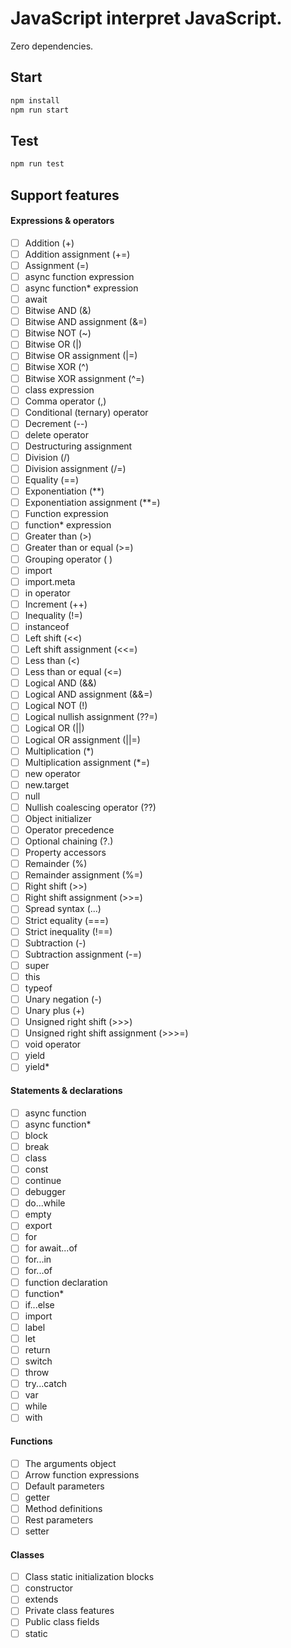 # JavaScript interpret JavaScript.

Zero dependencies.

## Start

```bash
npm install
npm run start
```

## Test

```bash
npm run test
```

## Support features

#### Expressions & operators

* [ ] Addition (+)
* [ ] Addition assignment (+=)
* [ ] Assignment (=)
* [ ] async function expression
* [ ] async function* expression
* [ ] await
* [ ] Bitwise AND (&)
* [ ] Bitwise AND assignment (&=)
* [ ] Bitwise NOT (~)
* [ ] Bitwise OR (|)
* [ ] Bitwise OR assignment (|=)
* [ ] Bitwise XOR (^)
* [ ] Bitwise XOR assignment (^=)
* [ ] class expression
* [ ] Comma operator (,)
* [ ] Conditional (ternary) operator
* [ ] Decrement (--)
* [ ] delete operator
* [ ] Destructuring assignment
* [ ] Division (/)
* [ ] Division assignment (/=)
* [ ] Equality (==)
* [ ] Exponentiation (**)
* [ ] Exponentiation assignment (**=)
* [ ] Function expression
* [ ] function* expression
* [ ] Greater than (>)
* [ ] Greater than or equal (>=)
* [ ] Grouping operator ( )
* [ ] import
* [ ] import.meta
* [ ] in operator
* [ ] Increment (++)
* [ ] Inequality (!=)
* [ ] instanceof
* [ ] Left shift (<<)
* [ ] Left shift assignment (<<=)
* [ ] Less than (<)
* [ ] Less than or equal (<=)
* [ ] Logical AND (&&)
* [ ] Logical AND assignment (&&=)
* [ ] Logical NOT (!)
* [ ] Logical nullish assignment (??=)
* [ ] Logical OR (||)
* [ ] Logical OR assignment (||=)
* [ ] Multiplication (*)
* [ ] Multiplication assignment (*=)
* [ ] new operator
* [ ] new.target
* [ ] null
* [ ] Nullish coalescing operator (??)
* [ ] Object initializer
* [ ] Operator precedence
* [ ] Optional chaining (?.)
* [ ] Property accessors
* [ ] Remainder (%)
* [ ] Remainder assignment (%=)
* [ ] Right shift (>>)
* [ ] Right shift assignment (>>=)
* [ ] Spread syntax (...)
* [ ] Strict equality (===)
* [ ] Strict inequality (!==)
* [ ] Subtraction (-)
* [ ] Subtraction assignment (-=)
* [ ] super
* [ ] this
* [ ] typeof
* [ ] Unary negation (-)
* [ ] Unary plus (+)
* [ ] Unsigned right shift (>>>)
* [ ] Unsigned right shift assignment (>>>=)
* [ ] void operator
* [ ] yield
* [ ] yield*

#### Statements & declarations

* [ ] async function
* [ ] async function*
* [ ] block
* [ ] break
* [ ] class
* [ ] const
* [ ] continue
* [ ] debugger
* [ ] do...while
* [ ] empty
* [ ] export
* [ ] for
* [ ] for await...of
* [ ] for...in
* [ ] for...of
* [ ] function declaration
* [ ] function*
* [ ] if...else
* [ ] import
* [ ] label
* [ ] let
* [ ] return
* [ ] switch
* [ ] throw
* [ ] try...catch
* [ ] var
* [ ] while
* [ ] with

#### Functions

* [ ] The arguments object
* [ ] Arrow function expressions
* [ ] Default parameters
* [ ] getter
* [ ] Method definitions
* [ ] Rest parameters
* [ ] setter

#### Classes

* [ ] Class static initialization blocks
* [ ] constructor
* [ ] extends
* [ ] Private class features
* [ ] Public class fields
* [ ] static